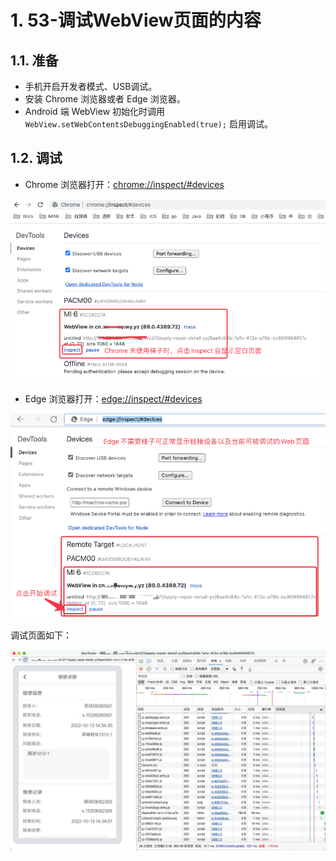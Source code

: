 # 1. 53-调试WebView页面的内容

## 1.1. 准备

* 手机开启开发者模式、USB调试。
* 安装 Chrome 浏览器或者 Edge 浏览器。
* Android 端 WebView 初始化时调用 `WebView.setWebContentsDebuggingEnabled(true);` 启用调试。

## 1.2. 调试

* Chrome 浏览器打开：[chrome://inspect/#devices](chrome://inspect/#devices)

![](pics/20221024103617292_1099183226.png)

* Edge 浏览器打开：[edge://inspect/#devices](edge://inspect/#devices)

![](pics/20221024103650903_1318147888.png)

调试页面如下：

![](pics/20221024103359440_1603618668.png)